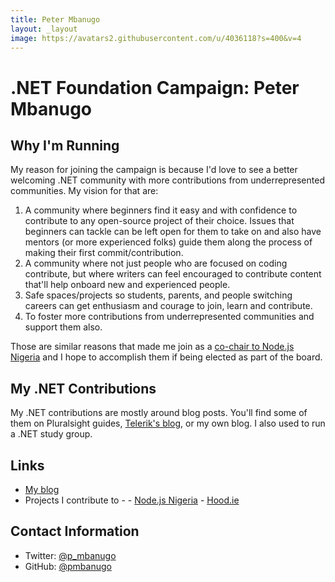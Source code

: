 ```yaml
---
title: Peter Mbanugo
layout: _layout
image: https://avatars2.githubusercontent.com/u/4036118?s=400&v=4
---
```


# .NET Foundation Campaign: Peter Mbanugo

## Why I'm Running
My reason for joining the campaign is because I'd love to see a better welcoming .NET community with more contributions from underrepresented communities. My vision for that are:

1. A community where beginners find it easy and with confidence to contribute to any open-source project of their choice. Issues that beginners can tackle can be left open for them to take on and also have mentors (or more experienced folks) guide them along the process of making their first commit/contribution.
2. A community where not just people who are focused on coding contribute, but where writers can feel encouraged to contribute content that'll help onboard new and experienced people. 
3. Safe spaces/projects so students, parents, and people switching careers can get enthusiasm and courage to join, learn and contribute.
4. To foster more contributions from underrepresented communities and support them also.

Those are similar reasons that made me join as a [co-chair to Node.js Nigeria](https://github.com/nodejsnigeria/admin/blob/master/members.md) and I hope to accomplish them if being elected as part of the board.

## My .NET Contributions
My .NET contributions are mostly around blog posts. You'll find some of them on Pluralsight guides, [Telerik's blog](https://www.telerik.com/blogs/author/peter-mbanugo), or my own blog. I also used to run a .NET study group.

## Links
* [My blog](http://pmbanugo.me)
* Projects I contribute to - 
        - [Node.js Nigeria](https://github.com/nodejsnigeria/admin) 
        - [Hood.ie](https://github.com/hoodiehq)

## Contact Information
* Twitter: [@p_mbanugo](https://twitter.com/p_mbanugo)
* GitHub: [@pmbanugo](https://github.com/pmbanugo)
